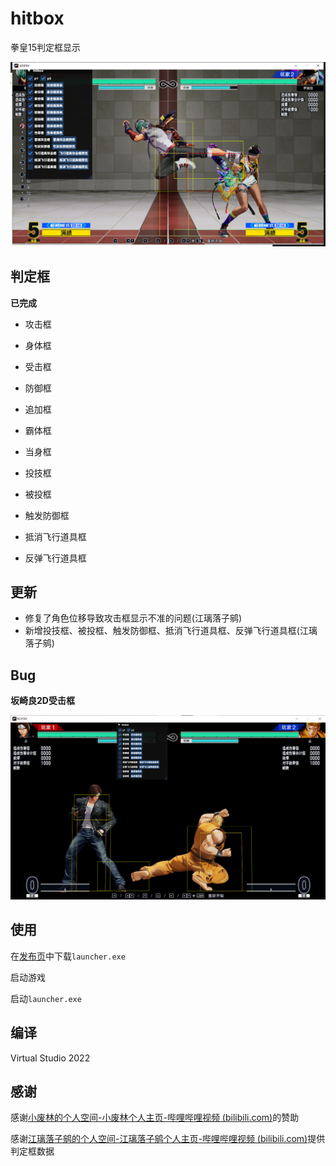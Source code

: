 # hitbox

拳皇15判定框显示

![](.//image//image.png)



## 判定框

**已完成**

- 攻击框
- 身体框
- 受击框
- 防御框
- 追加框
- 霸体框
- 当身框

- 投技框
- 被投框
- 触发防御框
- 抵消飞行道具框
- 反弹飞行道具框

## 更新

- 修复了角色位移导致攻击框显示不准的问题(江璃落子鹓)
- 新增投技框、被投框、触发防御框、抵消飞行道具框、反弹飞行道具框(江璃落子鹓)

## Bug

**坂崎良2D受击框**

![bug](.//image//bug.png)

## 使用

在[发布页](https://github.com/473671866/hitbox/releases)中下载`launcher.exe`

启动游戏

启动`launcher.exe`

## 编译

Virtual Studio 2022

## 感谢

感谢[小废林的个人空间-小废林个人主页-哔哩哔哩视频 (bilibili.com)](https://space.bilibili.com/2203159)的赞助

感谢[江璃落子鹓的个人空间-江璃落子鹓个人主页-哔哩哔哩视频 (bilibili.com)](https://space.bilibili.com/346699931)提供判定框数据
